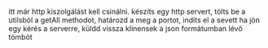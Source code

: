itt már http kiszolgálást kell csinálni.
készíts egy http servert, 
tölts be a utilsból a getAll methodot, 
határozd a meg a portot, 
indíts el a sevett
ha jön egy kérés a serverre, küldd vissza klinensek a json formátumban lévő tömböt